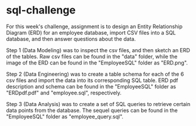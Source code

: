 # sql-challenge

For this week's challenge, assignment is to design an Entity Relationship Diagram (ERD) for an employee database, import CSV files into a SQL database, and then answer questions about the data.

Step 1 (Data Modeling) was to inspect the csv files, and then sketch an ERD of the tables. Raw csv files can be found in the "data" folder, while the image of the ERD can be found in the "EmployeeSQL" folder as "ERD.png".

Step 2 (Data Engineering) was to create a table schema for each of the 6 csv files and import the data into its corresponding SQL table. ERD pdf description and schema can be found in the "EmployeeSQL" folder as "ERDpdf.pdf" and "employee.sql", respectively.

Step 3 (Data Analysis) was to create a set of SQL queries to retrieve certain data points from the database. The sequel queries can be found in the "EmployeeSQL" folder as "employee_query.sql".